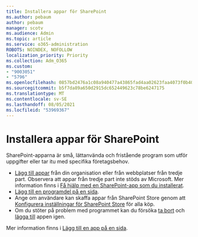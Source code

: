 ```yaml
---
title: Installera appar för SharePoint
ms.author: pebaum
author: pebaum
manager: scotv
ms.audience: Admin
ms.topic: article
ms.service: o365-administration
ROBOTS: NOINDEX, NOFOLLOW
localization_priority: Priority
ms.collection: Adm_O365
ms.custom:
- "9003051"
- "5796"
ms.openlocfilehash: 0857bd2476a1c08a940477a43865fad4aa02623faa4073f0b40f8ca5ecaed0e1
ms.sourcegitcommit: b5f7da89a650d2915dc652449623c78be6247175
ms.translationtype: MT
ms.contentlocale: sv-SE
ms.lasthandoff: 08/05/2021
ms.locfileid: "53969367"
---
```

# <a name="install-sharepoint-apps"></a>Installera appar för SharePoint

SharePoint-apparna är små, lättanvända och fristående program som utför uppgifter eller tar itu med specifika företagsbehov.

- [Lägg till appar](https://support.microsoft.com/office/ef9c0dbd-7fe1-4715-a1b0-fe3bc81317cb) från din organisation eller från webbplatser från tredje part. Observera att appar från tredje part inte stöds av Microsoft. Mer information finns i  [Få hjälp med en SharePoint-app som du installerat](https://support.office.com/article/get-help-for-a-sharepoint-app-you-installed-fd98af7f-6af0-4573-8360-8f5631c6ab21).
-   [Lägg till en programdel på en sida](https://support.microsoft.com/office/6f06c0b7-44b8-4c69-b4ad-85197eee8d78).
-   Ange om användare kan skaffa appar från SharePoint Store genom att [Konfigurera inställningar för SharePoint Store](https://docs.microsoft.com/sharepoint/configure-sharepoint-store-settings) för alla köp.
-   Om du stöter på problem med programmet kan du försöka  [ta bort](https://support.microsoft.com/office/03198d1b-c33b-498d-9469-af641a587d6c)  och  [lägga till](https://support.microsoft.com/office/ef9c0dbd-7fe1-4715-a1b0-fe3bc81317cb)  appen igen.

Mer information finns i [Lägg till en app på en sida](https://support.microsoft.com/office/add-an-app-to-a-site-ef9c0dbd-7fe1-4715-a1b0-fe3bc81317cb).